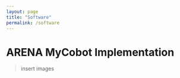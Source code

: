 ```yaml
---
layout: page
title: "Software"
permalink: /software
---
```


# ARENA MyCobot Implementation

> insert images

